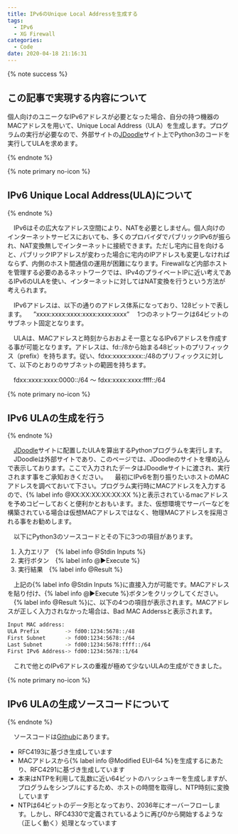 ```yaml
---
title: IPv6のUnique Local Addressを生成する
tags:
  - IPv6
  - XG Firewall
categories:
  - Code
date: 2020-04-18 21:16:31
---
```


{% note success  %}

## この記事で実現する内容について

個人向けのユニークなIPv6アドレスが必要となった場合、自分の持つ機器のMACアドレスを用いて、Unique Local Address（ULA）を生成します。プログラムの実行が必要なので、外部サイトの[JDoodle](https://www.jdoodle.com/)サイト上でPython3のコードを実行してULAを求めます。

{% endnote %}
<!-- more -->

{% note primary no-icon %}

## IPv6 Unique Local Address(ULA)について

{% endnote %}

　IPv6はその広大なアドレス空間により、NATを必要としません。個人向けのインターネットサービスにおいても、多くのプロバイダでパブリックIPv6が振られ、NAT変換無しでインターネットに接続できます。ただし宅内に目を向けると、パブリックIPアドレスが変わった場合に宅内のIPアドレスも変更しなければならず、内側のホスト間通信の運用が困難になります。Firewallなど内部ホストを管理する必要のあるネットワークでは、IPv4のプライベートIPに近い考えであるIPv6のULAを使い、インターネットに対してはNAT変換を行うという方法が考えられます。

　IPv6アドレスは、以下の通りのアドレス体系になっており、128ビットで表します。
　”xxxx:xxxx:xxxx:xxxx:xxxx:xxxx”
　1つのネットワークは64ビットのサブネット固定となります。

　ULAは、MACアドレスと時刻からおおよそ一意となるIPv6アドレスを作成する事が可能となります。アドレスは、fd::/8から始まる48ビットのプリフィックス（prefix）を持ちます。従い、fdxx:xxxx:xxxx::/48のプリフィックスに対して、以下のとおりのサブネットの範囲を持ちます。

　fdxx:xxxx:xxxx:0000::/64 〜 fdxx:xxxx:xxxx:ffff::/64

{% note primary no-icon %}

## IPv6 ULAの生成を行う

{% endnote %}

　[JDoodle](https://www.jdoodle.com/)サイトに配置したULAを算出するPythonプログラムを実行します。
　JDoodleは外部サイトであり、このページでは、JDoodleのサイトを埋め込んで表示しております。ここで入力されたデータはJDoodleサイトに渡され、実行されます事をご承知おきください。
　最初にIPv6を割り振りたいホストのMACアドレスを調べておいて下さい。プログラム実行時にMACアドレスを入力するので、{% label info @XX:XX:XX:XX:XX:XX %}と表示されているmacアドレスを予めコピーしておくと便利かとおもいます。また、仮想環境でサーバーなどを構築されている場合は仮想MACアドレスではなく、物理MACアドレスを採用される事をお勧めします。

　以下にPython3のソースコードとその下に3つの項目があります。

1. 入力エリア　{% label info @Stdin Inputs %}
2. 実行ボタン　{% label info @▶︎Execute %}
3. 実行結果　{% label info @Result %}

<div data-pym-src="https://www.jdoodle.com/embed/v0/20tR?stdin=1&arg=0"></div>

　上記の{% label info @Stdin Inputs %}に直接入力が可能です。MACアドレスを貼り付け、{% label info @▶︎Execute %}ボタンをクリックしてください。
　{% label info @Result %}に、以下の4つの項目が表示されます。MACアドレスが正しく入力されなかった場合は、Bad MAC Adderssと表示されます。

```bash
Input MAC address: 
ULA Prefix        -> fd00:1234:5678::/48
First Subnet      -> fd00:1234:5678::/64
Last Subnet       -> fd00:1234:5678:ffff::/64
First IPv6 Address-> fd00:1234:5678::1/64
```

　これで他とのIPv6アドレスの重複が極めて少ないULAの生成ができました。

{% note primary no-icon %}

## IPv6 ULAの生成ソースコードについて

{% endnote %}

　ソースコードは[Github](https://github.com/yoshi0808/ula-generator)にあります。

 - RFC4193に基づき生成しています
 - MACアドレスから{% label info @Modified EUI-64 %}を生成するにあたり、RFC4291に基づき生成しています
 - 本来はNTPを利用して乱数に近い64ビットのハッシュキーを生成しますが、プログラムをシンプルにするため、ホストの時間を取得し、NTP時刻に変換しています
 - NTPは64ビットのデータ形となっており、2036年にオーバーフローします。しかし、RFC4330で定義されているように再び0から開始するような（正しく動く）処理となっています

<script src="https://www.jdoodle.com/assets/jdoodle-pym.min.js" type="text/javascript"></script>
